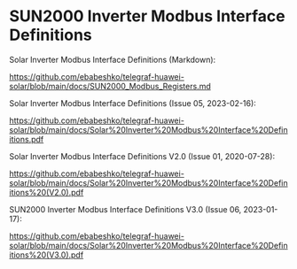 # SUN2000 Inverter Modbus Interface Definitions

Solar Inverter Modbus Interface Definitions (Markdown):

https://github.com/ebabeshko/telegraf-huawei-solar/blob/main/docs/SUN2000_Modbus_Registers.md

Solar Inverter Modbus Interface Definitions (Issue 05, 2023-02-16):

https://github.com/ebabeshko/telegraf-huawei-solar/blob/main/docs/Solar%20Inverter%20Modbus%20Interface%20Definitions.pdf

Solar Inverter Modbus Interface Definitions V2.0 (Issue 01, 2020-07-28): 

https://github.com/ebabeshko/telegraf-huawei-solar/blob/main/docs/Solar%20Inverter%20Modbus%20Interface%20Definitions%20(V2.0).pdf

SUN2000 Inverter Modbus Interface Definitions V3.0 (Issue 06, 2023-01-17): 

https://github.com/ebabeshko/telegraf-huawei-solar/blob/main/docs/Solar%20Inverter%20Modbus%20Interface%20Definitions%20(V3.0).pdf
